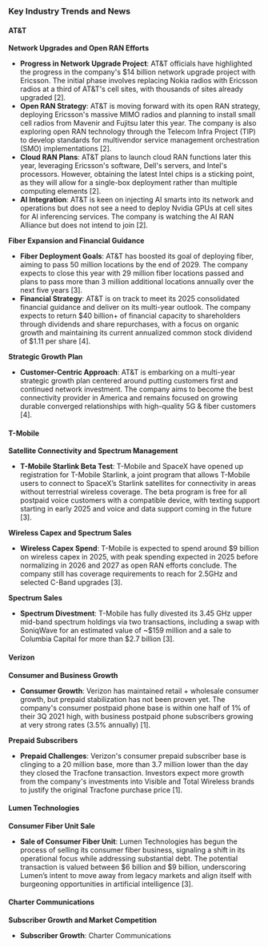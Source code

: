 ### Key Industry Trends and News

#### AT&T

**Network Upgrades and Open RAN Efforts**
- **Progress in Network Upgrade Project**: AT&T officials have highlighted the progress in the company's $14 billion network upgrade project with Ericsson. The initial phase involves replacing Nokia radios with Ericsson radios at a third of AT&T's cell sites, with thousands of sites already upgraded [2].
- **Open RAN Strategy**: AT&T is moving forward with its open RAN strategy, deploying Ericsson's massive MIMO radios and planning to install small cell radios from Mavenir and Fujitsu later this year. The company is also exploring open RAN technology through the Telecom Infra Project (TIP) to develop standards for multivendor service management orchestration (SMO) implementations [2].
- **Cloud RAN Plans**: AT&T plans to launch cloud RAN functions later this year, leveraging Ericsson's software, Dell's servers, and Intel's processors. However, obtaining the latest Intel chips is a sticking point, as they will allow for a single-box deployment rather than multiple computing elements [2].
- **AI Integration**: AT&T is keen on injecting AI smarts into its network and operations but does not see a need to deploy Nvidia GPUs at cell sites for AI inferencing services. The company is watching the AI RAN Alliance but does not intend to join [2].

**Fiber Expansion and Financial Guidance**
- **Fiber Deployment Goals**: AT&T has boosted its goal of deploying fiber, aiming to pass 50 million locations by the end of 2029. The company expects to close this year with 29 million fiber locations passed and plans to pass more than 3 million additional locations annually over the next five years [3].
- **Financial Strategy**: AT&T is on track to meet its 2025 consolidated financial guidance and deliver on its multi-year outlook. The company expects to return $40 billion+ of financial capacity to shareholders through dividends and share repurchases, with a focus on organic growth and maintaining its current annualized common stock dividend of $1.11 per share [4].

**Strategic Growth Plan**
- **Customer-Centric Approach**: AT&T is embarking on a multi-year strategic growth plan centered around putting customers first and continued network investment. The company aims to become the best connectivity provider in America and remains focused on growing durable converged relationships with high-quality 5G & fiber customers [4].

#### T-Mobile

**Satellite Connectivity and Spectrum Management**
- **T-Mobile Starlink Beta Test**: T-Mobile and SpaceX have opened up registration for T-Mobile Starlink, a joint program that allows T-Mobile users to connect to SpaceX’s Starlink satellites for connectivity in areas without terrestrial wireless coverage. The beta program is free for all postpaid voice customers with a compatible device, with texting support starting in early 2025 and voice and data support coming in the future [3].

**Wireless Capex and Spectrum Sales**
- **Wireless Capex Spend**: T-Mobile is expected to spend around $9 billion on wireless capex in 2025, with peak spending expected in 2025 before normalizing in 2026 and 2027 as open RAN efforts conclude. The company still has coverage requirements to reach for 2.5GHz and selected C-Band upgrades [3].

**Spectrum Sales**
- **Spectrum Divestment**: T-Mobile has fully divested its 3.45 GHz upper mid-band spectrum holdings via two transactions, including a swap with SoniqWave for an estimated value of ~$159 million and a sale to Columbia Capital for more than $2.7 billion [3].

#### Verizon

**Consumer and Business Growth**
- **Consumer Growth**: Verizon has maintained retail + wholesale consumer growth, but prepaid stabilization has not been proven yet. The company's consumer postpaid phone base is within one half of 1% of their 3Q 2021 high, with business postpaid phone subscribers growing at very strong rates (3.5% annually) [1].
  
**Prepaid Subscribers**
- **Prepaid Challenges**: Verizon's consumer prepaid subscriber base is clinging to a 20 million base, more than 3.7 million lower than the day they closed the Tracfone transaction. Investors expect more growth from the company's investments into Visible and Total Wireless brands to justify the original Tracfone purchase price [1].

#### Lumen Technologies

**Consumer Fiber Unit Sale**
- **Sale of Consumer Fiber Unit**: Lumen Technologies has begun the process of selling its consumer fiber business, signaling a shift in its operational focus while addressing substantial debt. The potential transaction is valued between $6 billion and $9 billion, underscoring Lumen’s intent to move away from legacy markets and align itself with burgeoning opportunities in artificial intelligence [3].

#### Charter Communications

**Subscriber Growth and Market Competition**
- **Subscriber Growth**: Charter Communications